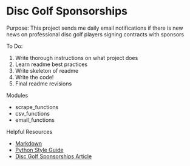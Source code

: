 # Disc Golf Sponsorships

Purpose: This project sends me daily email notifications if there is new news on professional disc golf players signing contracts with sponsors

To Do:
1. Write thorough instructions on what project does
2. Learn readme best practices
3. Write skeleton of readme   
4. Write the code!
5. Final readme revisions

Modules
- scrape_functions
- csv_functions
- email_functions

Helpful Resources
 - [Markdown](https://www.markdownguide.org/cheat-sheet/)
 - [Python Style Guide](https://www.python.org/dev/peps/pep-0008/)
 - [Disc Golf Sponsorships Article](https://discgolf.ultiworld.com/2020/11/02/2021-player-sponsorship-tracker/)